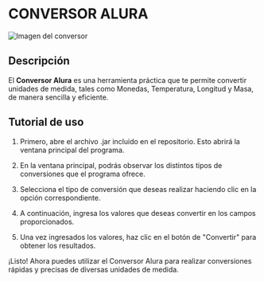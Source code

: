 # CONVERSOR ALURA

![Imagen del conversor](https://github.com/YaelHR96/Convertidor/assets/129347790/0b74c229-943d-4ba5-9d94-1589577d2140)

## Descripción

El **Conversor Alura** es una herramienta práctica que te permite convertir unidades de medida, tales como Monedas, Temperatura, Longitud y Masa, de manera sencilla y eficiente.

## Tutorial de uso

1. Primero, abre el archivo .jar incluido en el repositorio. Esto abrirá la ventana principal del programa.

2. En la ventana principal, podrás observar los distintos tipos de conversiones que el programa ofrece.

3. Selecciona el tipo de conversión que deseas realizar haciendo clic en la opción correspondiente.

4. A continuación, ingresa los valores que deseas convertir en los campos proporcionados.

5. Una vez ingresados los valores, haz clic en el botón de "Convertir" para obtener los resultados.

¡Listo! Ahora puedes utilizar el Conversor Alura para realizar conversiones rápidas y precisas de diversas unidades de medida.


